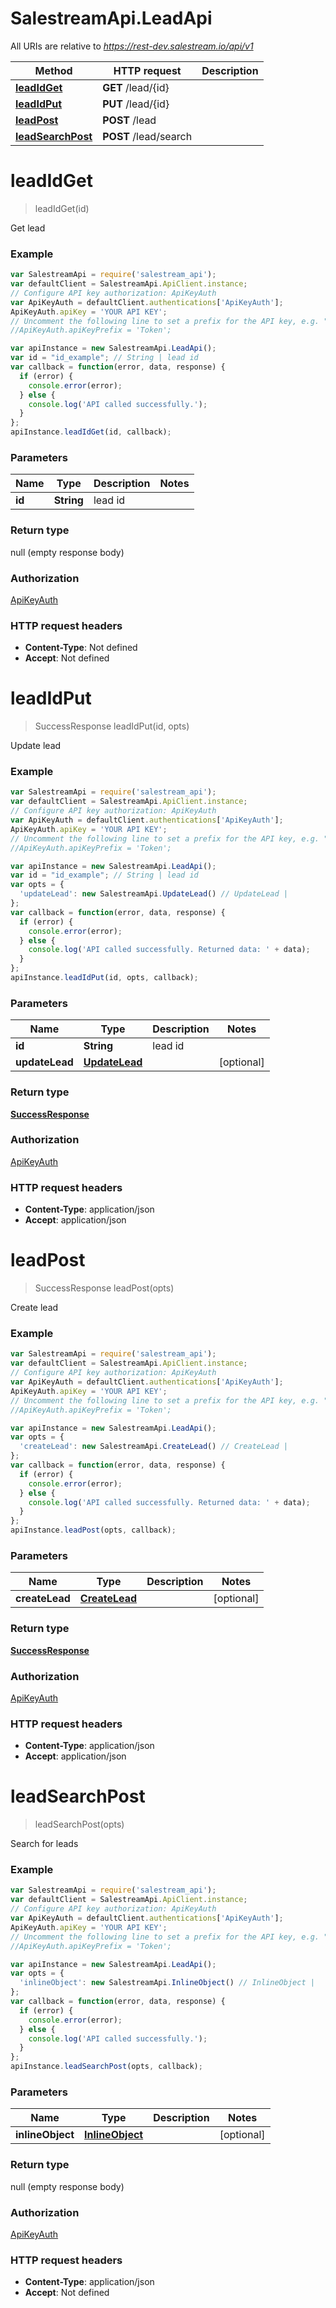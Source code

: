 # SalestreamApi.LeadApi

All URIs are relative to *https://rest-dev.salestream.io/api/v1*

Method | HTTP request | Description
------------- | ------------- | -------------
[**leadIdGet**](LeadApi.md#leadIdGet) | **GET** /lead/{id} | 
[**leadIdPut**](LeadApi.md#leadIdPut) | **PUT** /lead/{id} | 
[**leadPost**](LeadApi.md#leadPost) | **POST** /lead | 
[**leadSearchPost**](LeadApi.md#leadSearchPost) | **POST** /lead/search | 


<a name="leadIdGet"></a>
# **leadIdGet**
> leadIdGet(id)



Get lead

### Example
```javascript
var SalestreamApi = require('salestream_api');
var defaultClient = SalestreamApi.ApiClient.instance;
// Configure API key authorization: ApiKeyAuth
var ApiKeyAuth = defaultClient.authentications['ApiKeyAuth'];
ApiKeyAuth.apiKey = 'YOUR API KEY';
// Uncomment the following line to set a prefix for the API key, e.g. "Token" (defaults to null)
//ApiKeyAuth.apiKeyPrefix = 'Token';

var apiInstance = new SalestreamApi.LeadApi();
var id = "id_example"; // String | lead id
var callback = function(error, data, response) {
  if (error) {
    console.error(error);
  } else {
    console.log('API called successfully.');
  }
};
apiInstance.leadIdGet(id, callback);
```

### Parameters

Name | Type | Description  | Notes
------------- | ------------- | ------------- | -------------
 **id** | **String**| lead id | 

### Return type

null (empty response body)

### Authorization

[ApiKeyAuth](../README.md#ApiKeyAuth)

### HTTP request headers

 - **Content-Type**: Not defined
 - **Accept**: Not defined

<a name="leadIdPut"></a>
# **leadIdPut**
> SuccessResponse leadIdPut(id, opts)



Update lead

### Example
```javascript
var SalestreamApi = require('salestream_api');
var defaultClient = SalestreamApi.ApiClient.instance;
// Configure API key authorization: ApiKeyAuth
var ApiKeyAuth = defaultClient.authentications['ApiKeyAuth'];
ApiKeyAuth.apiKey = 'YOUR API KEY';
// Uncomment the following line to set a prefix for the API key, e.g. "Token" (defaults to null)
//ApiKeyAuth.apiKeyPrefix = 'Token';

var apiInstance = new SalestreamApi.LeadApi();
var id = "id_example"; // String | lead id
var opts = {
  'updateLead': new SalestreamApi.UpdateLead() // UpdateLead | 
};
var callback = function(error, data, response) {
  if (error) {
    console.error(error);
  } else {
    console.log('API called successfully. Returned data: ' + data);
  }
};
apiInstance.leadIdPut(id, opts, callback);
```

### Parameters

Name | Type | Description  | Notes
------------- | ------------- | ------------- | -------------
 **id** | **String**| lead id | 
 **updateLead** | [**UpdateLead**](UpdateLead.md)|  | [optional] 

### Return type

[**SuccessResponse**](SuccessResponse.md)

### Authorization

[ApiKeyAuth](../README.md#ApiKeyAuth)

### HTTP request headers

 - **Content-Type**: application/json
 - **Accept**: application/json

<a name="leadPost"></a>
# **leadPost**
> SuccessResponse leadPost(opts)



Create lead

### Example
```javascript
var SalestreamApi = require('salestream_api');
var defaultClient = SalestreamApi.ApiClient.instance;
// Configure API key authorization: ApiKeyAuth
var ApiKeyAuth = defaultClient.authentications['ApiKeyAuth'];
ApiKeyAuth.apiKey = 'YOUR API KEY';
// Uncomment the following line to set a prefix for the API key, e.g. "Token" (defaults to null)
//ApiKeyAuth.apiKeyPrefix = 'Token';

var apiInstance = new SalestreamApi.LeadApi();
var opts = {
  'createLead': new SalestreamApi.CreateLead() // CreateLead | 
};
var callback = function(error, data, response) {
  if (error) {
    console.error(error);
  } else {
    console.log('API called successfully. Returned data: ' + data);
  }
};
apiInstance.leadPost(opts, callback);
```

### Parameters

Name | Type | Description  | Notes
------------- | ------------- | ------------- | -------------
 **createLead** | [**CreateLead**](CreateLead.md)|  | [optional] 

### Return type

[**SuccessResponse**](SuccessResponse.md)

### Authorization

[ApiKeyAuth](../README.md#ApiKeyAuth)

### HTTP request headers

 - **Content-Type**: application/json
 - **Accept**: application/json

<a name="leadSearchPost"></a>
# **leadSearchPost**
> leadSearchPost(opts)



Search for leads

### Example
```javascript
var SalestreamApi = require('salestream_api');
var defaultClient = SalestreamApi.ApiClient.instance;
// Configure API key authorization: ApiKeyAuth
var ApiKeyAuth = defaultClient.authentications['ApiKeyAuth'];
ApiKeyAuth.apiKey = 'YOUR API KEY';
// Uncomment the following line to set a prefix for the API key, e.g. "Token" (defaults to null)
//ApiKeyAuth.apiKeyPrefix = 'Token';

var apiInstance = new SalestreamApi.LeadApi();
var opts = {
  'inlineObject': new SalestreamApi.InlineObject() // InlineObject | 
};
var callback = function(error, data, response) {
  if (error) {
    console.error(error);
  } else {
    console.log('API called successfully.');
  }
};
apiInstance.leadSearchPost(opts, callback);
```

### Parameters

Name | Type | Description  | Notes
------------- | ------------- | ------------- | -------------
 **inlineObject** | [**InlineObject**](InlineObject.md)|  | [optional] 

### Return type

null (empty response body)

### Authorization

[ApiKeyAuth](../README.md#ApiKeyAuth)

### HTTP request headers

 - **Content-Type**: application/json
 - **Accept**: Not defined

